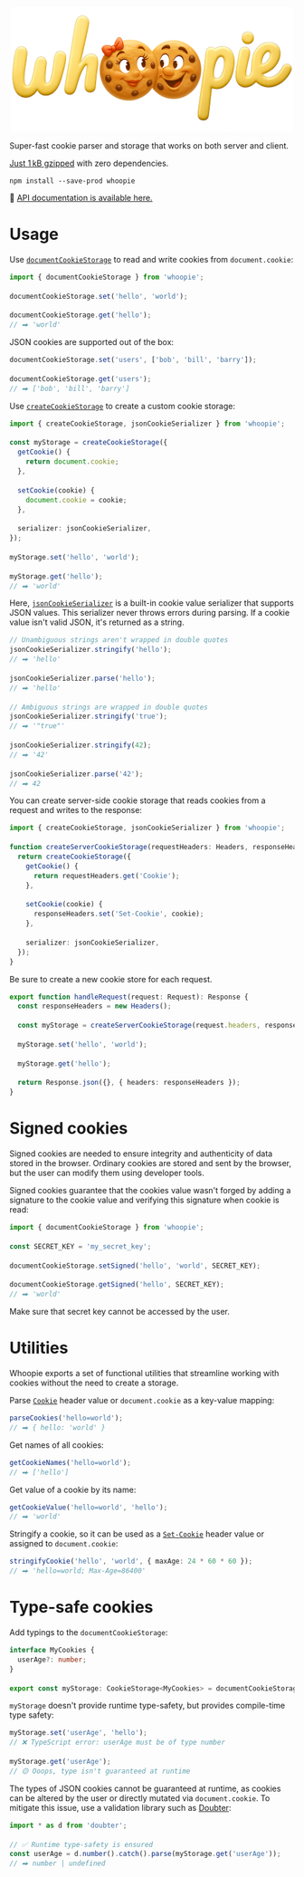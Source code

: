 <p align="center"><img src="./assets/logo.png" alt="Whoopie" width="500" /></p>

Super-fast cookie parser and storage that works on both server and client.

[Just 1 kB gzipped](https://bundlephobia.com/package/whoopie) with zero dependencies.

```shell
npm install --save-prod whoopie
```

🔰 [API documentation is available here.](https://smikhalevski.github.io/whoopie)

# Usage

Use [`documentCookieStorage`](https://smikhalevski.github.io/whoopie/variables/documentCookieStorage.html) to read and
write cookies from `document.cookie`:

```ts
import { documentCookieStorage } from 'whoopie';

documentCookieStorage.set('hello', 'world');

documentCookieStorage.get('hello');
// ⮕ 'world'
```

JSON cookies are supported out of the box:

```ts
documentCookieStorage.set('users', ['bob', 'bill', 'barry']);

documentCookieStorage.get('users');
// ⮕ ['bob', 'bill', 'barry']
```

Use [`createCookieStorage`](https://smikhalevski.github.io/whoopie/functions/createCookieStorage.html) to create
a custom cookie storage:

```ts
import { createCookieStorage, jsonCookieSerializer } from 'whoopie';

const myStorage = createCookieStorage({
  getCookie() {
    return document.cookie;
  },

  setCookie(cookie) {
    document.cookie = cookie;
  },

  serializer: jsonCookieSerializer,
});

myStorage.set('hello', 'world');

myStorage.get('hello');
// ⮕ 'world'
```

Here, [`jsonCookieSerializer`](https://smikhalevski.github.io/whoopie/variables/jsonCookieSerializer.html) is a built-in
cookie value serializer that supports JSON values. This serializer never throws errors during parsing. If a cookie value
isn't valid JSON, it's returned as a string.

```ts
// Unambiguous strings aren't wrapped in double quotes
jsonCookieSerializer.stringify('hello');
// ⮕ 'hello'

jsonCookieSerializer.parse('hello');
// ⮕ 'hello'

// Ambiguous strings are wrapped in double quotes
jsonCookieSerializer.stringify('true');
// ⮕ '"true"'

jsonCookieSerializer.stringify(42);
// ⮕ '42'

jsonCookieSerializer.parse('42');
// ⮕ 42
```

You can create server-side cookie storage that reads cookies from a request and writes to the response:

```ts
import { createCookieStorage, jsonCookieSerializer } from 'whoopie';

function createServerCookieStorage(requestHeaders: Headers, responseHeaders: Headers): CookieStorage {
  return createCookieStorage({
    getCookie() {
      return requestHeaders.get('Cookie');
    },

    setCookie(cookie) {
      responseHeaders.set('Set-Cookie', cookie);
    },

    serializer: jsonCookieSerializer,
  });
}
```

Be sure to create a new cookie store for each request.

```ts
export function handleRequest(request: Request): Response {
  const responseHeaders = new Headers();

  const myStorage = createServerCookieStorage(request.headers, responseHeaders);

  myStorage.set('hello', 'world');

  myStorage.get('hello');

  return Response.json({}, { headers: responseHeaders });
}
```

# Signed cookies

Signed cookies are needed to ensure integrity and authenticity of data stored in the browser. Ordinary cookies are
stored and sent by the browser, but the user can modify them using developer tools.

Signed cookies guarantee that the cookies value wasn't forged by adding a signature to the cookie value and verifying
this signature when cookie is read:

```ts
import { documentCookieStorage } from 'whoopie';

const SECRET_KEY = 'my_secret_key';

documentCookieStorage.setSigned('hello', 'world', SECRET_KEY);

documentCookieStorage.getSigned('hello', SECRET_KEY);
// ⮕ 'world'
```

Make sure that secret key cannot be accessed by the user.

# Utilities

Whoopie exports a set of functional utilities that streamline working with cookies without the need to create a storage.

Parse [`Cookie`](https://developer.mozilla.org/en-US/docs/Web/HTTP/Reference/Headers/Cookie) header value or
`document.cookie` as a key-value mapping:

```ts
parseCookies('hello=world');
// ⮕ { hello: 'world' }
```

Get names of all cookies:

```ts
getCookieNames('hello=world');
// ⮕ ['hello']
```

Get value of a cookie by its name:

```ts
getCookieValue('hello=world', 'hello');
// ⮕ 'world'
```

Stringify a cookie, so it can be used as
a [`Set-Cookie`](https://developer.mozilla.org/en-US/docs/Web/HTTP/Reference/Headers/Set-Cookie) header value or
assigned to `document.cookie`:

```ts
stringifyCookie('hello', 'world', { maxAge: 24 * 60 * 60 });
// ⮕ 'hello=world; Max-Age=86400'
```

# Type-safe cookies

Add typings to the `documentCookieStorage`:

```ts
interface MyCookies {
  userAge?: number;
}

export const myStorage: CookieStorage<MyCookies> = documentCookieStorage;
```

`myStorage` doesn't provide runtime type-safety, but provides compile-time type safety:

```ts
myStorage.set('userAge', 'hello');
// ❌ TypeScript error: userAge must be of type number

myStorage.get('userAge');
// 🟡 Ooops, type isn't guaranteed at runtime
```

The types of JSON cookies cannot be guaranteed at runtime, as cookies can be altered by the user or directly mutated via
`document.cookie`. To mitigate this issue, use a validation library such as [Doubter](https://megastack.dev/doubter):

```ts
import * as d from 'doubter';

// ✅ Runtime type-safety is ensured
const userAge = d.number().catch().parse(myStorage.get('userAge'));
// ⮕ number | undefined
```
